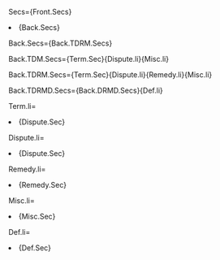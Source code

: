 
Secs={Front.Secs}<li>{Back.Secs}

Back.Secs={Back.TDRM.Secs}

Back.TDM.Secs={Term.Sec}{Dispute.li}{Misc.li}

Back.TDRM.Secs={Term.Sec}{Dispute.li}{Remedy.li}{Misc.li}

Back.TDRMD.Secs={Back.DRMD.Secs}{Def.li}

Term.li=<li>{Dispute.Sec}

Dispute.li=<li>{Dispute.Sec}

Remedy.li=<li>{Remedy.Sec}

Misc.li=<li>{Misc.Sec}

Def.li=<li>{Def.Sec}

